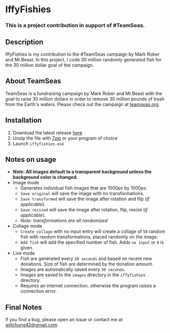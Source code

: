 # IffyFishies
### This is a project contribution in support of #TeamSeas.  

## Description
IffyFishies is my contribution to the #TeamSeas campaign by Mark Rober and Mr.Beast. In this project, I code 30 million randomly generated fish for the 30 million dollar goal of the campaign.

## About TeamSeas
TeamSeas is a fundraising campaign by Mark Rober and Mr.Beast with the goal to raise 30 million dollars in order to remove 30 million pounds of trash from the Earth's waters. Please check out the campaign at [teamseas.org].

## Installation
1. Download the latest release [here]
2. Unzip the file with [7zip] or your program of choice
3. Launch `iffyfishies.exe`

## Notes on usage
* **_Note_: All images default to a transparent background unless the background color is changed.**
* Image mode
  * Generates individual fish images that are 1000px by 1000px.
  * `Save original` will save the image with no transformations.
  * `Save transformed` will save the image after rotation and flip (_if applicable_).
  * `Save resized` will save the image after rotation, flip, resize (_if applicable_).
  * _Note: transformations are all randomized_
* Collage mode
  * `Create collage` with no input entry will create a collage of `50` random fish with random transformations, placed randomly on the image.
  * `Add fish` will add the specified number of fish. Adds `no input` or `0` is given.
* Live mode
  * Fish are generated every `30 seconds` and based on recent new donations. Size of fish are determined by the donation amount.
  * Images are automatically saved every `30 seconds`.
  * Images are saved to the `images` directory in the `iffyfishies` directory.
  * Requires an internet connection, otherwise the program raises a connection error.

## Final Notes
If you find a bug, please open an issue or contact me at [willchung42@gmail.com].

[here]: https://github.com/wchung42/iffy_fishies/releases
[7zip]: https://www.7-zip.org/
[teamseas.org]: https://teamseas.org
[willchung42@gmail.com]: mailto:willchung42@gmai.com?subject[GitHub]
